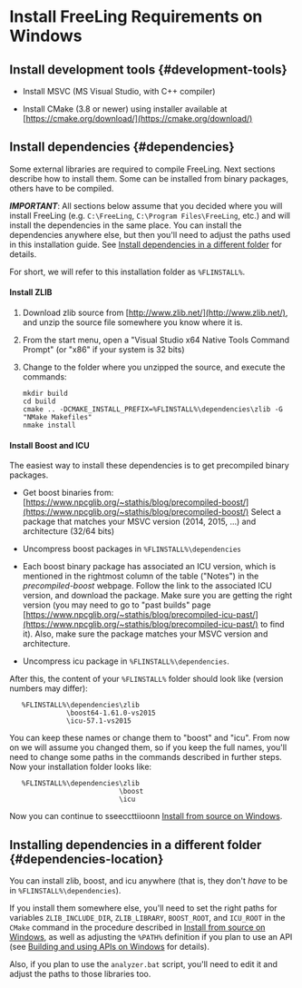 # Install FreeLing Requirements on Windows

## Install development tools {#development-tools}

* Install MSVC (MS Visual Studio, with C++ compiler)

* Install CMake (3.8 or newer) using installer available at [https://cmake.org/download/](https://cmake.org/download/)

## Install dependencies {#dependencies}

Some external libraries are required to compile FreeLing.
Next sections describe how to install them. Some can be installed from binary packages, others have to be compiled.

***IMPORTANT***:  All sections below assume that you decided where you will install FreeLing  (e.g. `C:\FreeLing`, `C:\Program Files\FreeLing`, etc.) and will install the dependencies in the same place.
 You can install the dependencies anywhere else, but then you'll need to adjust the paths used in this installation guide. See [Install dependencies in a different folder](#dependencies-location) for details.

For short, we will refer to this installation folder as `%FLINSTALL%`.

#### Install ZLIB

1. Download zlib source from [http://www.zlib.net/](http://www.zlib.net/), and unzip the source file somewhere you know where it is.

2. From the start menu, open a "Visual Studio x64 Native Tools Command Prompt" (or "x86" if your system is 32 bits)

3. Change to the folder where you unzipped the source, and execute the commands:
   ```
   mkdir build
   cd build
   cmake .. -DCMAKE_INSTALL_PREFIX=%FLINSTALL%\dependencies\zlib -G "NMake Makefiles"
   nmake install
   ```
  
#### Install Boost and ICU

The easiest way to install these dependencies is to get precompiled binary packages.

* Get boost binaries from: [https://www.npcglib.org/~stathis/blog/precompiled-boost/](https://www.npcglib.org/~stathis/blog/precompiled-boost/)
  Select a package that matches your MSVC version (2014, 2015, ...) and architecture (32/64 bits)

* Uncompress boost packages in `%FLINSTALL%\dependencies`

* Each boost binary package has associated an ICU version, which is mentioned in the rightmost column of the table ("Notes") in the *precompiled-boost* webpage.
  Follow the link to the associated ICU version, and download the package.  Make sure you are getting the right version (you may need to go to "past builds" page [https://www.npcglib.org/~stathis/blog/precompiled-icu-past/](https://www.npcglib.org/~stathis/blog/precompiled-icu-past/) to find it).
  Also, make sure the package matches your MSVC version and architecture.
    
* Uncompress icu package in `%FLINSTALL%\dependencies`.

After this, the content of your `%FLINSTALL%` folder should look like (version numbers may differ):
```
   %FLINSTALL%\dependencies\zlib
              \boost64-1.61.0-vs2015
              \icu-57.1-vs2015
```

You can keep these names or change them to "boost" and "icu". 
From now on we will assume you changed them, so if you keep the full names, you'll need to change some paths in the commands described in further steps.
Now your installation folder looks like:
```
   %FLINSTALL%\dependencies\zlib
                           \boost
                           \icu
```

Now you can continue to sseeccttiioonn  [Install from source on Windows](installation-windows.md).



## Installing dependencies in a different folder {#dependencies-location}

You can install zlib, boost, and icu anywhere (that is, they don't *have* to be in `%FLINSTALL%\dependencies`).

If you install them somewhere else, you'll need to set the right paths for variables `ZLIB_INCLUDE_DIR`, `ZLIB_LIBRARY`, `BOOST_ROOT`, and `ICU_ROOT`  in the `CMake` command in the procedure described in [Install from source on Windows](installation-windows.md), as well as adjusting the `%PATH%` definition if you plan to use an API (see [Building and using APIs on Windows](apis-windows.md) for details).

Also, if you plan to use the `analyzer.bat` script, you'll need to edit it and adjust the paths to those libraries too.

